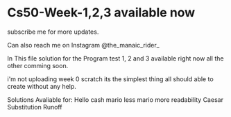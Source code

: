 # Cs50-Week-1,2,3 available now

subscribe me for more updates.

Can also reach me on Instagram @the_manaic_rider_

In This file solution for the Program test 1, 2 and 3 available right now all the other comming soon.

i'm not uploading week 0 scratch its the simplest thing all should able to create without any help.

Solutions Avaliable for:
Hello
cash
mario less
mario more
readability
Caesar
Substitution
Runoff
